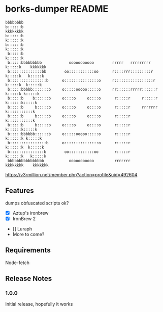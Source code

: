 # borks-dumper README

```
bbbbbbbb                                                                                   
b::::::b                                                                kkkkkkkk           
b::::::b                                                                k::::::k           
b::::::b                                                                k::::::k           
 b:::::b                                                                k::::::k           
 b:::::bbbbbbbbb            ooooooooooo        rrrrr   rrrrrrrrr         k:::::k    kkkkkkk
 b::::::::::::::bb        oo:::::::::::oo      r::::rrr:::::::::r        k:::::k   k:::::k 
 b::::::::::::::::b      o:::::::::::::::o     r:::::::::::::::::r       k:::::k  k:::::k  
 b:::::bbbbb:::::::b     o:::::ooooo:::::o     rr::::::rrrrr::::::r      k:::::k k:::::k   
 b:::::b    b::::::b     o::::o     o::::o      r:::::r     r:::::r      k::::::k:::::k    
 b:::::b     b:::::b     o::::o     o::::o      r:::::r     rrrrrrr      k:::::::::::k     
 b:::::b     b:::::b     o::::o     o::::o      r:::::r                  k:::::::::::k     
 b:::::b     b:::::b     o::::o     o::::o      r:::::r                  k::::::k:::::k    
 b:::::bbbbbb::::::b     o:::::ooooo:::::o      r:::::r                 k::::::k k:::::k   
 b::::::::::::::::b      o:::::::::::::::o      r:::::r                 k::::::k  k:::::k  
 b:::::::::::::::b        oo:::::::::::oo       r:::::r                 k::::::k   k:::::k 
 bbbbbbbbbbbbbbbb           ooooooooooo         rrrrrrr                 kkkkkkkk    kkkkkkk
```
https://v3rmillion.net/member.php?action=profile&uid=492604

## Features

dumps obfuscated scripts ok?
- [x] Aztup's ironbrew
- [x] IronBrew 2
- [] Luraph
- More to come?

## Requirements

Node-fetch

## Release Notes

### 1.0.0

Initial release, hopefully it works